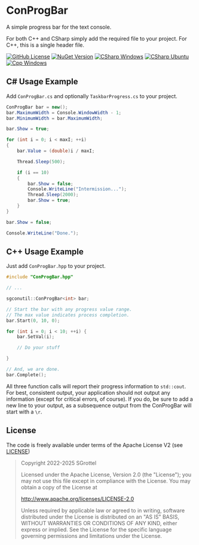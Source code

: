# ConProgBar
A simple progress bar for the text console.

For both C++ and CSharp simply add the required file to your project.
For C++, this is a single header file.

[![GitHub License](https://img.shields.io/github/license/sgrottel/ConProgBar)](./License)
[![NuGet Version](https://img.shields.io/nuget/v/SGrottel.ConProgBar.CSharp?logo=nuget&label=CSharp%20Nuget&color=green)](https://www.nuget.org/packages/SGrottel.ConProgBar.CSharp/)
[![CSharp Windows](https://github.com/sgrottel/ConProgBar/actions/workflows/csharp-windows.yaml/badge.svg)](https://github.com/sgrottel/ConProgBar/actions/workflows/csharp-windows.yaml)
[![CSharp Ubuntu](https://github.com/sgrottel/ConProgBar/actions/workflows/csharp-ubuntu.yaml/badge.svg)](https://github.com/sgrottel/ConProgBar/actions/workflows/csharp-ubuntu.yaml)
[![Cpp Windows](https://github.com/sgrottel/ConProgBar/actions/workflows/cpp-windows.yaml/badge.svg)](https://github.com/sgrottel/ConProgBar/actions/workflows/cpp-windows.yaml)

## C# Usage Example

Add `ConProgBar.cs` and optionally `TaskbarProgress.cs` to your project.

```csharp
ConProgBar bar = new();
bar.MaximumWidth = Console.WindowWidth - 1;
bar.MinimumWidth = bar.MaximumWidth;

bar.Show = true;

for (int i = 0; i < maxI; ++i)
{
	bar.Value = (double)i / maxI;

	Thread.Sleep(500);

	if (i == 10)
	{
		bar.Show = false;
		Console.WriteLine("Intermission...");
		Thread.Sleep(2000);
		bar.Show = true;
	}
}

bar.Show = false;

Console.WriteLine("Done.");
```

## C++ Usage Example

Just add `ConProgBar.hpp` to your project.

```cpp
#include "ConProgBar.hpp"

// ...

sgconutil::ConProgBar<int> bar;

// Start the bar with any progress value range.
// The max value indicates process completion.
bar.Start(0, 10, 0);

for (int i = 0; i < 10; ++i) {
	bar.SetVal(i);

	// Do your stuff

}

// And, we are done.
bar.Complete();
```

All three function calls will report their progress information to `std::cout`.
For best, consistent output, your application should not output any information (except for critical errors, of course).
If you do, be sure to add a new line to your output, as a subsequence output from the ConProgBar will start with a `\r`.


## License
The code is freely available under terms of the Apache License V2 (see [LICENSE](./License))

> Copyright 2022-2025 SGrottel
>
> Licensed under the Apache License, Version 2.0 (the "License");
> you may not use this file except in compliance with the License.
> You may obtain a copy of the License at
>
> http://www.apache.org/licenses/LICENSE-2.0
>
> Unless required by applicable law or agreed to in writing, software
> distributed under the License is distributed on an "AS IS" BASIS,
> WITHOUT WARRANTIES OR CONDITIONS OF ANY KIND, either express or implied.
> See the License for the specific language governing permissions and
> limitations under the License.
